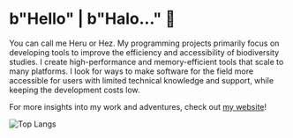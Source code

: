 # b"Hello" | b"Halo..." 👋

You can call me Heru or Hez. My programming projects primarily focus on developing tools to improve the efficiency and accessibility of biodiversity studies. I create high-performance and memory-efficient tools that scale to many platforms. I look for ways to make software for the field more accessible for users with limited technical knowledge and support, while keeping the development costs low.

For more insights into my work and adventures, check out [my website](https://hhandika.com/)!

![Top Langs](https://github-readme-stats.vercel.app/api/top-langs/?username=hhandika&hide=Batchfile,Ruby,CSS,html,Makefile,CMake&langs_count=10&theme=tokyonight&layout=compact)
